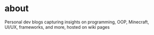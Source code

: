# about
Personal dev blogs capturing insights on programming, OOP, Minecraft, UI/UX, frameworks, and more, hosted on wiki pages
